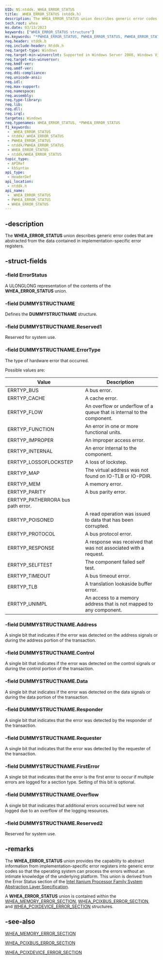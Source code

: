 ```yaml
---
UID: NS:ntddk._WHEA_ERROR_STATUS
title: _WHEA_ERROR_STATUS (ntddk.h)
description: The WHEA_ERROR_STATUS union describes generic error codes that are abstracted from the data contained in implementation-specific error registers.
tech.root: whea
ms.date: 03/13/2023
keywords: ["WHEA_ERROR_STATUS structure"]
ms.keywords: "*PWHEA_ERROR_STATUS, PWHEA_ERROR_STATUS, PWHEA_ERROR_STATUS union pointer [WHEA Drivers and Applications], WHEA_ERROR_STATUS, WHEA_ERROR_STATUS union [WHEA Drivers and Applications], _WHEA_ERROR_STATUS, ntddk/PWHEA_ERROR_STATUS, ntddk/WHEA_ERROR_STATUS, whea.whea_error_status, whearef_3dc93951-2c79-4b1e-b5b0-53ede31c6f37.xml"
req.header: ntddk.h
req.include-header: Ntddk.h
req.target-type: Windows
req.target-min-winverclnt: Supported in Windows Server 2008, Windows Vista SP1, and later versions of Windows.
req.target-min-winversvr: 
req.kmdf-ver: 
req.umdf-ver: 
req.ddi-compliance: 
req.unicode-ansi: 
req.idl: 
req.max-support: 
req.namespace: 
req.assembly: 
req.type-library: 
req.lib: 
req.dll: 
req.irql: 
targetos: Windows
req.typenames: WHEA_ERROR_STATUS, *PWHEA_ERROR_STATUS
f1_keywords:
 - _WHEA_ERROR_STATUS
 - ntddk/_WHEA_ERROR_STATUS
 - PWHEA_ERROR_STATUS
 - ntddk/PWHEA_ERROR_STATUS
 - WHEA_ERROR_STATUS
 - ntddk/WHEA_ERROR_STATUS
topic_type:
 - APIRef
 - kbSyntax
api_type:
 - HeaderDef
api_location:
 - ntddk.h
api_name:
 - _WHEA_ERROR_STATUS
 - PWHEA_ERROR_STATUS
 - WHEA_ERROR_STATUS
---
```


## -description

The **WHEA_ERROR_STATUS** union describes generic error codes that are abstracted from the data contained in implementation-specific error registers.

## -struct-fields

### -field ErrorStatus

A ULONGLONG representation of the contents of the **WHEA_ERROR_STATUS** union.

### -field DUMMYSTRUCTNAME

Defines the **DUMMYSTRUCTNAME** structure.

### -field DUMMYSTRUCTNAME.Reserved1

Reserved for system use.

### -field DUMMYSTRUCTNAME.ErrorType

The type of hardware error that occurred.

Possible values are:

| Value | Description |
|---|---|
| ERRTYP_BUS | A bus error. |
| ERRTYP_CACHE | A cache error. |
| ERRTYP_FLOW | An overflow or underflow of a queue that is internal to the component. |
| ERRTYP_FUNCTION | An error in one or more functional units. |
| ERRTYP_IMPROPER | An improper access error. |
| ERRTYP_INTERNAL | An error internal to the component. |
| ERRTYP_LOSSOFLOCKSTEP | A loss of lockstep. |
| ERRTYP_MAP | The virtual address was not found on IO-TLB or IO-PDIR. |
| ERRTYP_MEM | A memory error. |
| ERRTYP_PARITY | A bus parity error. |
| ERRTYP_PATHERRORA bus path error. |
| ERRTYP_POISONED | A read operation was issued to data that has been corrupted. |
| ERRTYP_PROTOCOL | A bus protocol error. |
| ERRTYP_RESPONSE | A response was received that was not associated with a request. |
| ERRTYP_SELFTEST | The component failed self test. |
| ERRTYP_TIMEOUT | A bus timeout error. |
| ERRTYP_TLB | A translation lookaside buffer error. |
| ERRTYP_UNIMPL | An access to a memory address that is not mapped to any component. |

### -field DUMMYSTRUCTNAME.Address

A single bit that indicates if the error was detected on the address signals or during the address portion of the transaction.

### -field DUMMYSTRUCTNAME.Control

A single bit that indicates if the error was detected on the control signals or during the control portion of the transaction.

### -field DUMMYSTRUCTNAME.Data

A single bit that indicates if the error was detected on the data signals or during the data portion of the transaction.

### -field DUMMYSTRUCTNAME.Responder

A single bit that indicates that the error was detected by the responder of the transaction.

### -field DUMMYSTRUCTNAME.Requester

A single bit that indicates that the error was detected by the requester of the transaction.

### -field DUMMYSTRUCTNAME.FirstError

A single bit that indicates that the error is the first error to occur if multiple errors are logged for a section type. Setting of this bit is optional.

### -field DUMMYSTRUCTNAME.Overflow

A single bit that indicates that additional errors occurred but were not logged due to an overflow of the logging resources.

### -field DUMMYSTRUCTNAME.Reserved2

Reserved for system use.

## -remarks

The **WHEA_ERROR_STATUS** union provides the capability to abstract information from implementation-specific error registers into generic error codes so that the operating system can process the errors without an intimate knowledge of the underlying platform. This union is derived from the Error Status section of the [Intel Itanium Processor Family System Abstraction Layer Specification](https://www.intel.com/content/dam/www/public/us/en/documents/specification-updates/itanium-system-abstraction-layer-specification.pdf).

A **WHEA_ERROR_STATUS** union is contained within the [WHEA_MEMORY_ERROR_SECTION](/windows-hardware/drivers/ddi/ntddk/ns-ntddk-_whea_memory_error_section), [WHEA_PCIXBUS_ERROR_SECTION](/windows-hardware/drivers/ddi/ntddk/ns-ntddk-_whea_pcixbus_error_section), and [WHEA_PCIXDEVICE_ERROR_SECTION](/windows-hardware/drivers/ddi/ntddk/ns-ntddk-_whea_pcixdevice_error_section) structures.

## -see-also

[WHEA_MEMORY_ERROR_SECTION](/windows-hardware/drivers/ddi/ntddk/ns-ntddk-_whea_memory_error_section)

[WHEA_PCIXBUS_ERROR_SECTION](/windows-hardware/drivers/ddi/ntddk/ns-ntddk-_whea_pcixbus_error_section)

[WHEA_PCIXDEVICE_ERROR_SECTION](/windows-hardware/drivers/ddi/ntddk/ns-ntddk-_whea_pcixdevice_error_section)
